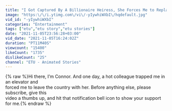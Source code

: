 ```yaml
---
title: "I Got Captured By A Billionaire Heiress, She Forces Me to Replace Her as CEO"
image: "https:\/\/i.ytimg.com\/vi\/-yIywhiWXbI\/hqdefault.jpg"
vid_id: "-yIywhiWXbI"
categories: "Entertainment"
tags: ["etu","etu story","etu stories"]
date: "2021-11-05T23:56:28+03:00"
vid_date: "2021-11-05T16:24:02Z"
duration: "PT11M40S"
viewcount: "15400"
likeCount: "1735"
dislikeCount: "25"
channel: "ETU - Animated Stories"
---
```

{% raw %}Hi there, I’m Connor. And one day, a hot colleague trapped me in an elevator and<br />forced me to leave the country with her. Before anything else, please subscribe, give this<br />video a thumbs up, and hit that notification bell icon to show your support for me.{% endraw %}
